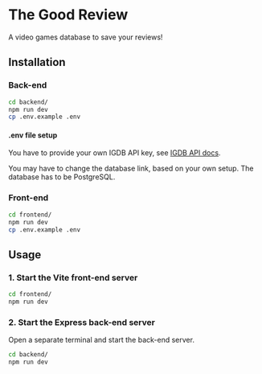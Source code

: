 # The Good Review

A video games database to save your reviews!

## Installation

### Back-end

```bash
cd backend/
npm run dev
cp .env.example .env
```

#### .env file setup

You have to provide your own IGDB API key, see [IGDB API docs](http://api-docs.igdb.com).

You may have to change the database link, based on your own setup. The database has to be PostgreSQL.

### Front-end

```bash
cd frontend/
npm run dev
cp .env.example .env
```

## Usage

### 1. Start the Vite front-end server

```bash
cd frontend/
npm run dev
```

### 2. Start the Express back-end server

Open a separate terminal and start the back-end server.

```bash
cd backend/
npm run dev
```
